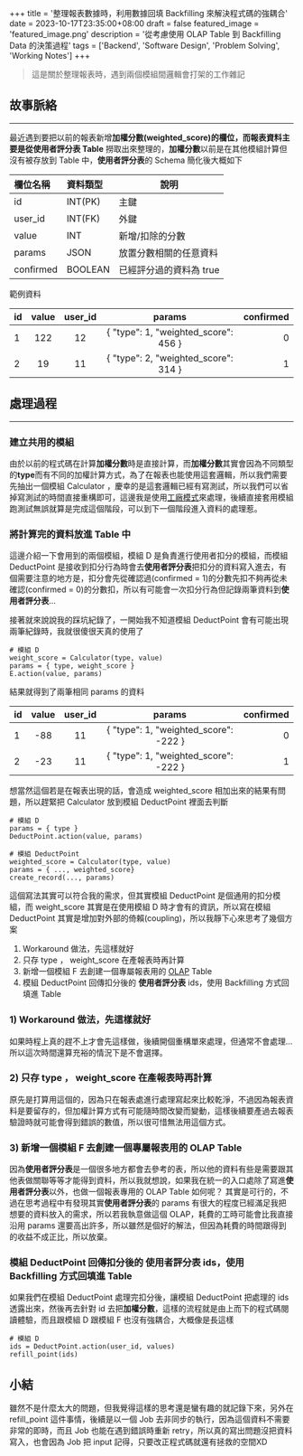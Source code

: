 +++
title = '整理報表數據時，利用數據回填 Backfilling 來解決程式碼的強耦合'
date = 2023-10-17T23:35:00+08:00
draft = false
featured_image = 'featured_image.png'
description = '從考慮使用 OLAP Table 到 Backfilling Data 的決策過程'
tags = ['Backend', 'Software Design', 'Problem Solving', 'Working Notes']
+++
> 這是關於整理報表時，遇到兩個模組間邏輯會打架的工作雜記
## 故事脈絡
---
最近遇到要把以前的報表新增**加權分數(weighted_score)**的欄位，而報表資料主要是從**使用者評分表 Table** 撈取出來整理的，**加權分數**以前是在其他模組計算但沒有被存放到 Table 中，**使用者評分表**的 Schema 簡化後大概如下

| 欄位名稱    | 資料類型 | 說明                          |
|:-----------|:-------|-------------------------------|
| id         | INT(PK) | 主鍵                          |
| user_id    | INT(FK) | 外鍵                          |
| value      | INT     | 新增/扣除的分數                 |
| params     | JSON    | 放置分數相關的任意資料           |
| confirmed  | BOOLEAN | 已經評分過的資料為 true         |

範例資料

| id | value | user_id | params                               |  confirmed   |
|----|:-----:|:-------:|:------------------------------------:|-------------:|
| 1  | 122   | 12      | { "type": 1, "weighted_score": 456 } | 0            |
| 2  | 19    | 11      | { "type": 2, "weighted_score": 314 } | 1            |

## 處理過程
---
### 建立共用的模組
由於以前的程式碼在計算**加權分數**時是直接計算，而**加權分數**其實會因為不同類型的**type**而有不同的加權計算方式，為了在報表也能使用這套邏輯，所以我們需要先抽出一個模組 Calculator ，慶幸的是這套邏輯已經有寫測試，所以我們可以省掉寫測試的時間直接重構即可，這邊我是使用[工廠模式](https://en.wikipedia.org/wiki/Factory_method_pattern)來處理，後續直接套用模組跑測試無誤就算是完成這個階段，可以到下一個階段進入資料的處理惹。
### 將計算完的資料放進 Table 中
這邊介紹一下會用到的兩個模組，模組 D 是負責進行使用者扣分的模組，而模組 DeductPoint 是接收到扣分行為時會去**使用者評分表**把扣分的資料寫入進去，有個需要注意的地方是，扣分會先從確認過(confirmed = 1)的分數先扣不夠再從未確認(confirmed = 0)的分數扣，所以有可能會一次扣分行為但記錄兩筆資料到**使用者評分表**...

接著就來說說我的踩坑紀錄了，一開始我不知道模組 DeductPoint 會有可能出現兩筆紀錄時，我就很傻很天真的使用了
```
# 模組 D
weight_score = Calculator(type, value)
params = { type, weight_score }
E.action(value, params)
```
結果就得到了兩筆相同 params 的資料

| id | value | user_id | params                                 |  confirmed   |
|----|:-----:|:-------:|:--------------------------------------:|-------------:|
| 1  | -88    | 11      | { "type": 1, "weighted_score": -222 } | 0            |
| 2  | -23    | 11      | { "type": 1, "weighted_score": -222 } | 1            |

想當然這個若是在報表出現的話，會造成 weighted_score 相加出來的結果有問題，所以趕緊把 Calculator 放到模組 DeductPoint 裡面去判斷
```
# 模組 D
params = { type }
DeductPoint.action(value, params)

# 模組 DeductPoint
weighted_score = Calculator(type, value)
params = { ..., weighted_score}
create_record(..., params)
```

這個寫法其實可以符合我的需求，但其實模組 DeductPoint 是個通用的扣分模組，而 weight_score 其實是在使用模組 D 時才會有的資訊，所以寫在模組 DeductPoint 其實是增加對外部的倚賴(coupling)，所以我靜下心來思考了幾個方案

1) Workaround 做法，先這樣就好
2) 只存 type ， weight_score 在產報表時再計算
3) 新增一個模組 F 去創建一個專屬報表用的 [OLAP](https://en.wikipedia.org/wiki/Online_analytical_processing) Table
4) 模組 DeductPoint 回傳扣分後的 **使用者評分表** ids，使用 Backfilling 方式回填進 Table

### 1) Workaround 做法，先這樣就好
如果時程上真的趕不上才會先這樣做，後續開個重構單來處理，但通常不會處理...
所以這次時間還算充裕的情況下是不會選擇。

### 2) 只存 type ， weight_score 在產報表時再計算
原先是打算用這個的，因為只在報表處進行處理寫起來比較乾淨，不過因為報表資料是要留存的，但加權計算方式有可能隨時間改變而變動，這樣後續要產過去報表驗證時就可能會得到錯誤的數值，所以很可惜無法用這個方式。

### 3) 新增一個模組 F 去創建一個專屬報表用的 OLAP Table
因為**使用者評分表**是一個很多地方都會去參考的表，所以他的資料有些是需要跟其他表做關聯等等才能得到資料，所以我就想說，如果我在統一的入口處除了寫進**使用者評分表**以外，也做一個報表專用的 OLAP Table 如何呢？
其實是可行的，不過在思考過程中有發現其實**使用者評分表**的 params 有很大的程度已經滿足我把想要的資料放入的需求，所以若我執意做這個 OLAP，耗費的工時可能會比我直接沿用 params 還要高出許多，所以雖然是個好的解法，但因為耗費的時間跟得到的收益不成正比，所以放棄。


### 模組 DeductPoint 回傳扣分後的 **使用者評分表** ids，使用 Backfilling 方式回填進 Table
如果我們在模組 DeductPoint 處理完扣分後，讓模組 DeductPoint 把處理的 ids 透露出來，然後再去針對 id 去把**加權分數**，這樣的流程就是由上而下的程式碼閱讀體驗，而且跟模組 D 跟模組 F 也沒有強耦合，大概像是長這樣
```
# 模組 D
ids = DeductPoint.action(user_id, values)
refill_point(ids)
```
## 小結
雖然不是什麼太大的問題，但我覺得這樣的思考還是蠻有趣的就記錄下來，另外在 refill_point 這件事情，後續是以一個 Job 去非同步的執行，因為這個資料不需要非常的即時，而且 Job 也能在遇到錯誤時重新 retry，所以真的寫出問題沒把資料寫入，也會因為 Job 把 input 記得，只要改正程式碼就還有拯救的空間XD 
